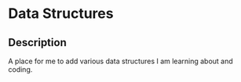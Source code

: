 # Data Structures
## Description
A place for me to add various data structures I am learning about and coding.

